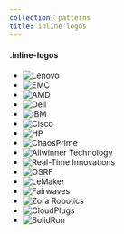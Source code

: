 ```yaml
---
collection: patterns
title: inline logos
---
```


<div class="row" id="inline-logos">
    <h4>.inline-logos</h4>
    <ul class="inline-logos">
        <li class="inline-logos__item">
            <img class="inline-logos__image" src="https://assets.ubuntu.com/v1/4676d0be-lenovolowres.jpg" alt="Lenovo">
        </li>
        <li class="inline-logos__item">
            <img class="inline-logos__image" src="https://assets.ubuntu.com/v1/64f61220-emc.png" alt="EMC">
        </li>
        <li class="inline-logos__item">
            <img class="inline-logos__image" src="https://assets.ubuntu.com/v1/a9c75f9e-logo_amd.png" alt="AMD">
        </li>
        <li class="inline-logos__item">
            <img class="inline-logos__image" src="https://assets.ubuntu.com/v1/5ddba83a-logo-dell.svg" alt="Dell">
        </li>
        <li class="inline-logos__item">
            <img class="inline-logos__image" src="https://assets.ubuntu.com/v1/683950fd-logo-ibm.svg" alt="IBM">
        </li>
        <li class="inline-logos__item">
            <img class="inline-logos__image" src="https://assets.ubuntu.com/v1/4d6054f9-logo-cisco.svg" alt="Cisco">
        </li>
        <li class="inline-logos__item">
            <img class="inline-logos__image" src="https://assets.ubuntu.com/v1/a298e7ec-logo-hp.svg" alt="HP">
        </li>
        <li class="inline-logos__item">
            <img class="inline-logos__image" src="https://assets.ubuntu.com/v1/f7db330d-partner-logo-chaosprime.png" alt="ChaosPrime">
        </li>
        <li class="inline-logos__item">
            <img class="inline-logos__image" src="https://assets.ubuntu.com/v1/3630a703-partner-logo-allwinnertech.png" alt="Allwinner Technology">
        </li>
        <li class="inline-logos__item">
            <img class="inline-logos__image" src="https://assets.ubuntu.com/v1/23835286-partner-logo-rti.png" alt="Real-Time Innovations">
        </li>
        <li class="inline-logos__item">
            <img class="inline-logos__image" src="https://assets.ubuntu.com/v1/e6bc8a26-partner-logo-osrf.png" alt="OSRF">
        </li>
        <li class="inline-logos__item">
            <img class="inline-logos__image" src="https://assets.ubuntu.com/v1/d27eee64-partner-logo-banana-pro.png" alt="LeMaker">
        </li>
        <li class="inline-logos__item">
            <img class="inline-logos__image" src="https://assets.ubuntu.com/v1/8c1b05d8-partner-logo-fairwaves_t.png" alt="Fairwaves">
        </li>
        <li class="inline-logos__item">
            <img class="inline-logos__image" src="https://assets.ubuntu.com/v1/e3ca63f5-Logo_ZORAROBOTICS.png" alt="Zora Robotics">
        </li>
        <li class="inline-logos__item">
            <img class="inline-logos__image" src="https://assets.ubuntu.com/v1/25517997-partner-logo-cloudplugs.png" alt="CloudPlugs">
        </li>
        <li class="inline-logos__item">
            <img class="inline-logos__image" src="https://assets.ubuntu.com/v1/153d58ce-partner-logo-solidrun.png" alt="SolidRun">
        </li>
    </ul>
</div>
